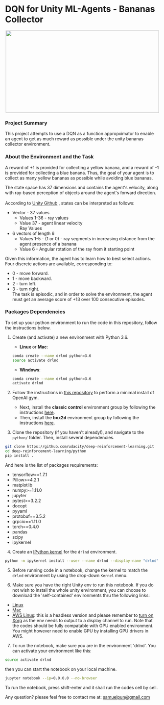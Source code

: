 
# DQN for Unity ML-Agents - Bananas Collector

<p align="center"><a href="https://gym.openai.com/envs/MsPacman-v0/">
 <img width="500" height="269" src="https://github.com/chihoxtra/dqn_unity_navigation/blob/master/banana.gif"></a>
</p>

### Project Summary

This project attempts to use a DQN as a function appropximator to enable an agent to get as much reward as possible under the unity bananas collector environment.

### About the Environment and the Task

A reward of +1 is provided for collecting a yellow banana, and a reward of -1 is provided for collecting a blue banana. Thus, the goal of your agent is to collect as many yellow bananas as possible while avoiding blue bananas.

The state space has 37 dimensions and contains the agent's velocity, along with ray-based perception of objects around the agent's forward direction. <br><br>
According to [Unity Github](https://github.com/Unity-Technologies/ml-agents/issues/1134) , states can be interpreted as follows:<br>
- Vector - 37 values<br>
  - Values 1-36 - ray values<br>
  - Value 37 - agent linear velocity<br>
Ray Values<br>
- 6 vectors of length 6<br>
  - Values 1-5 - (1 or 0) - ray segments in increasing distance from the agent presence of a banana<br>
  - Value 6 - Angular rotation of the ray from it starting point

Given this information, the agent has to learn how to best select actions. Four discrete actions are available, corresponding to:<br>
* 0 - move forward.<br>
* 1 - move backward.<br>
* 2 - turn left.<br>
* 3 - turn right.<br>
The task is episodic, and in order to solve the environment, the agent must get an average score of +13 over 100 consecutive episodes.

### Packages Dependencies

To set up your python environment to run the code in this repository, follow the instructions below.

1. Create (and activate) a new environment with Python 3.6.

	- __Linux__ or __Mac__:
	```bash
	conda create --name drlnd python=3.6
	source activate drlnd
	```
	- __Windows__:
	```bash
	conda create --name drlnd python=3.6
	activate drlnd
	```

2. Follow the instructions in [this repository](https://github.com/openai/gym) to perform a minimal install of OpenAI gym.  
	- Next, install the **classic control** environment group by following the instructions [here](https://github.com/openai/gym#classic-control).
	- Then, install the **box2d** environment group by following the instructions [here](https://github.com/openai/gym#box2d).

3. Clone the repository (if you haven't already!), and navigate to the `python/` folder.  Then, install several dependencies.
```bash
git clone https://github.com/udacity/deep-reinforcement-learning.git
cd deep-reinforcement-learning/python
pip install .
```
And here is the list of packages requirements:
- tensorflow==1.7.1
- Pillow>=4.2.1
- matplotlib
- numpy>=1.11.0
- jupyter
- pytest>=3.2.2
- docopt
- pyyaml
- protobuf==3.5.2
- grpcio==1.11.0
- torch==0.4.0
- pandas
- scipy
- ipykernel

4. Create an [IPython kernel](http://ipython.readthedocs.io/en/stable/install/kernel_install.html) for the `drlnd` environment.  
```bash
python -m ipykernel install --user --name drlnd --display-name "drlnd"
```

5. Before running code in a notebook, change the kernel to match the `drlnd` environment by using the drop-down `Kernel` menu.

6. Make sure you have the right Unity env to run this notebook. If you do not wish to install the whole unity environment, you can choose to download the 'self-contained' environments thru the following links:
- [Linux](https://s3-us-west-1.amazonaws.com/udacity-drlnd/P1/Banana/Banana_Linux.zip)
- [Mac](https://s3-us-west-1.amazonaws.com/udacity-drlnd/P1/Banana/Banana.app.zip)
- [AWS Linus](https://s3-us-west-1.amazonaws.com/udacity-drlnd/P1/Banana/Banana_Linux_NoVis.zip): this is a headless version and please remember to [turn on Xorg](https://github.com/Unity-Technologies/ml-agents/blob/master/docs/Training-on-Amazon-Web-Service.md) as the env needs to output to a display channel to run. Note that the codes should be fully compatable with GPU enabled environment. You might however need to enable GPU by installing GPU drivers in AWS.

7. To run the notebook, make sure you are in the environment 'drlnd'. You can activate your environment like this:
```bash
source activate drlnd
```
then you can start the notebook on your local machine.
```bash
jupyter notebook --ip=0.0.0.0 --no-browser
```
To run the notebook, press shift-enter and it shall run the codes cell by cell.

Any question? please feel free to contact me at: [samuelpun@gmail.com](mailto:samuelpun@gmail.com)

